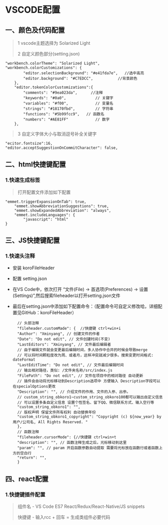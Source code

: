 # VSCODE配置 #

## 一、颜色及代码配置 ##
>1 vscode主题选择为 Solarized Light
> 
>2 自定义颜色部分(setting.json)

	"workbench.colorTheme": "Solarized Light",
	"workbench.colorCustomizations": {
            "editor.selectionBackground": "#e41fda7e",   //选中高亮
            "editor.background": "#C7EDCC",           //背景颜色
        },
        "editor.tokenColorCustomizations":{
            "comments": "#9ea023da",      //注释
            "keywords": "#0a0",             // 关键字
            "variables": "#f00",            // 变量名
            "strings": "#18170fbd",         // 字符串
            "functions": "#5b99fcc9",   // 函数名
            "numbers": "#AE81FF"            // 数字
        },

>3 自定义字体大小与取消逗号补全关键字
    
    "ecitor.fontsize":16,
    "editor.acceptSuggestionOnCommitCharacter": false,



## 二、html快捷键配置 ##
### 1.快速生成标签 ###
> 打开配置文件添加如下配置

	"emmet.triggerExpansionOnTab": true,
	    "emmet.showAbbreviationSuggestions": true,
	    "emmet.showExpandedAbbreviation": "always",
	    "emmet.includeLanguages": {
	        "javascript": "html"
	}

## 三、JS快捷键配置 ##
### 1.快速头注释 ###
- 安装 koroFileHeader
- 配置 setting.json
- 在VS Code中，依次打开 “文件(File) → 首选项(Preferences) → 设置(Settings)”,然后搜索fileheader以打开setting.json文件
- 最后在setting.json中添加如下配置命令：（配置命令可自定义修改哈，详细配置见GitHub：koroFileHeader）

    	// 头部注释
	    "fileheader.customMade": {  //快捷键 ctrl+win+i
	    "Author": "Xminyang", // 创建文件的作者
	    "Date": "Do not edit", // 文件创建时间(不变)
	    "LastEditors": "Xminyang", // 文件最后编辑者
	    // 由于编辑文件就会变更最后编辑时间，多人协作中合并的时候会导致merge
	    // 可以将时间颗粒度改为周、或者月，这样冲突就减少很多。搜索变更时间格式: dateFormat
	    "LastEditTime": "Do not edit", // 文件最后编辑时间
	    // 输出相对路径，类似: /文件夹名称/src/index.js
	    "FilePath": "Do not edit", // 文件在项目中的相对路径 自动更新
	    // 插件会自动将光标移动到Description选项中 方便输入 Description字段可以在specialOptions更改
	    "Description": "", // 介绍文件的作用、文件的入参、出参。
	    // custom_string_obkoro1~custom_string_obkoro100都可以输出自定义信息
	    // 可以设置多条自定义信息 设置个性签名、留下QQ、微信联系方式、输入空行等
	    "custom_string_obkoro1": "",
	    // 版权声明 保留文件所有权利 自动替换年份
	    "custom_string_obkoro1_copyright": "Copyright (c) ${now_year} by 用户/公司名, All Rights Reserved. "
	    },
	    // 函数注释
	    "fileheader.cursorMode": {//快捷键 ctrl+win+t
	    "description": "", // 函数注释生成之后，光标移动到这里
	    "param": "", // param 开启函数参数自动提取 需要将光标放在函数行或者函数上方的空白行
	    "return": "",
	    }


## 四、react配置 ##

### 1.快捷键插件配置 ###

> 组件名 - VS Code ES7 React/Redux/React-Native/JS snippets
> 
> 快捷键 - 输入rcc + 回车  =  生成类组件必要代码